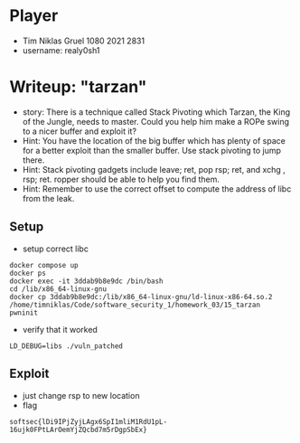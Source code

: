 # Player
- Tim Niklas Gruel 1080 2021 2831
- username: realy0sh1

# Writeup: "tarzan"
- story: There is a technique called Stack Pivoting which Tarzan, the King of the Jungle, needs to master. Could you help him make a ROPe swing to a nicer buffer and exploit it?
- Hint: You have the location of the big buffer which has plenty of space for a better exploit than the smaller buffer. Use stack pivoting to jump there.
- Hint: Stack pivoting gadgets include leave; ret, pop rsp; ret, and xchg , rsp; ret. ropper should be able to help you find them.
- Hint: Remember to use the correct offset to compute the address of libc from the leak. 

## Setup
- setup correct libc
```
docker compose up
docker ps
docker exec -it 3ddab9b8e9dc /bin/bash
cd /lib/x86_64-linux-gnu
docker cp 3ddab9b8e9dc:/lib/x86_64-linux-gnu/ld-linux-x86-64.so.2 /home/timniklas/Code/software_security_1/homework_03/15_tarzan
pwninit
```
- verify that it worked
```
LD_DEBUG=libs ./vuln_patched
```

## Exploit
- just change rsp to new location
- flag
```
softsec{lDi9IPjZyjLAgx6SpI1mliM1RdU1pL-16ujk0FPtLArOemYjZQcbd7m5rDgpSbEx}
```